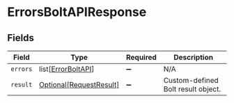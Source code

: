 # ErrorsBoltAPIResponse


## Fields

| Field                                                           | Type                                                            | Required                                                        | Description                                                     |
| --------------------------------------------------------------- | --------------------------------------------------------------- | --------------------------------------------------------------- | --------------------------------------------------------------- |
| `errors`                                                        | list[[ErrorBoltAPI](../../models/shared/errorboltapi.md)]       | :heavy_minus_sign:                                              | N/A                                                             |
| `result`                                                        | [Optional[RequestResult]](../../models/shared/requestresult.md) | :heavy_minus_sign:                                              | Custom-defined Bolt result object.                              |